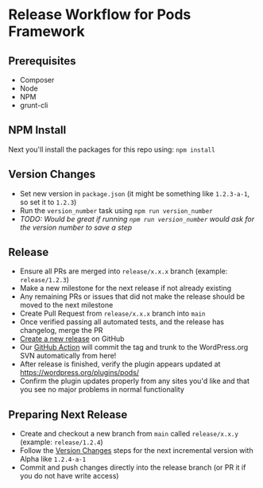 # Release Workflow for Pods Framework

## Prerequisites

* Composer
* Node
* NPM
* grunt-cli

## NPM Install

Next you'll install the packages for this repo using: `npm install`

## Version Changes

* Set new version in `package.json` (it might be something like `1.2.3-a-1`, so set it to `1.2.3`)
* Run the `version_number` task using `npm run version_number`
* _TODO: Would be great if running `npm run version_number` would ask for the version number to save a step_

## Release

* Ensure all PRs are merged into `release/x.x.x` branch (example: `release/1.2.3`)
* Make a new milestone for the next release if not already existing
* Any remaining PRs or issues that did not make the release should be moved to the next milestone
* Create Pull Request from `release/x.x.x` branch into `main`
* Once verified passing all automated tests, and the release has changelog, merge the PR
* [Create a new release](https://github.com/pods-framework/pods/releases/new) on GitHub
* Our [GitHub Action](https://github.com/pods-framework/pods/blob/release/main/.github/workflows/wordpress-plugin-deploy.yml) will commit the tag and trunk to the WordPress.org SVN automatically from here!
* After release is finished, verify the plugin appears updated at https://wordpress.org/plugins/pods/
* Confirm the plugin updates properly from any sites you'd like and that you see no major problems in normal functionality

## Preparing Next Release

* Create and checkout a new branch from `main` called `release/x.x.y` (example: `release/1.2.4`)
* Follow the [Version Changes](#version-changes) steps for the next incremental version with Alpha like `1.2.4-a-1`
* Commit and push changes directly into the release branch (or PR it if you do not have write access)
